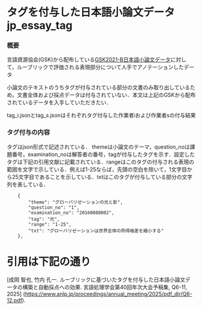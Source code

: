 # タグを付与した日本語小論文データ jp_essay_tag

### 概要

言語資源協会(GSK)から配布している[GSK2021-B日本語小論文データ](https://www.gsk.or.jp/catalog/gsk2021-b/)に対して，ルーブリックで評価される表現部分について人手でアノテーションしたデータ

小論文のテキストのうちタグが付与されている部分の文書のみ取り出しているため，文書全体および採点データは付与されていない．本文は上記のGSKから配布されているデータを入手していただきたい．

tag_i.jsonとtag_s.jsonはそれぞれタグ付与した作業者iおよび作業者sの付与結果

### タグ付与の内容
タグはjson形式で記述されている．
themeは小論文のテーマ，question_noは課題番号，examination_noは解答者の番号，tagが付与したタグを示す．設定したタグは下記の引用文献に記載されている．rangeはこのタグの付与される表現の範囲を文字で示している．例えば1-25ならば，先頭の空白を除いて，1文字目から25文字目であることを示している．txtはこのタグが付与している部分の文字列を表している．
```
    {
        "theme": "グローバリゼーションの光と影",
        "question_no": "1",
        "examination_no": "20160808002",
        "tag": "光",
        "range": "1-25",
        "txt": "グローバリゼーションは世界全体の所得格差を縮小する"
    },
```

# 引用は下記の通り
[成岡 智也, 竹内 孔一. ルーブリックに基づいたタグを付与した日本語小論文データの構築と自動採点への効果. 言語処理学会第40回年次大会予稿集, Q6-11, 2025] (https://www.anlp.jp/proceedings/annual_meeting/2025/pdf_dir/Q6-12.pdf).

